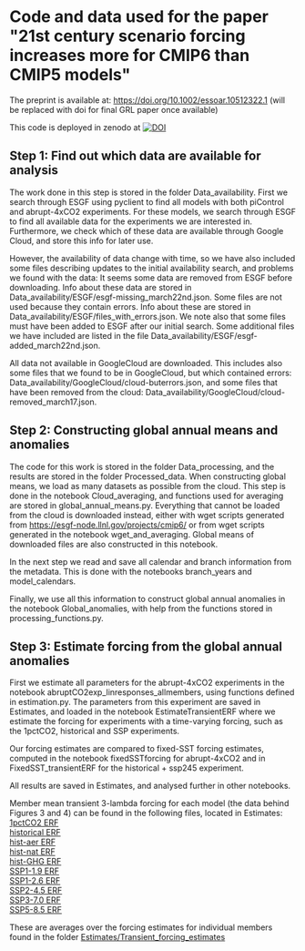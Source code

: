 # Code and data used for the paper "21st century scenario forcing increases more for CMIP6 than CMIP5 models"

The preprint is available at: https://doi.org/10.1002/essoar.10512322.1 (will be replaced with doi for final GRL paper once available)

This code is deployed in zenodo at <a href="https://zenodo.org/badge/latestdoi/271763447"><img src="https://zenodo.org/badge/271763447.svg" alt="DOI"></a>

## Step 1: Find out which data are available for analysis
The work done in this step is stored in the folder Data_availability.
First we search through ESGF using pyclient to find all models with both piControl and abrupt-4xCO2 experiments.
For these models, we search through ESGF to find all available data for the experiments we are interested in.
Furthermore, we check which of these data are available through Google Cloud, and store this info for later use.

However, the availability of data change with time, so we have also included some files describing updates to the initial availability search, and problems we found with the data:
It seems some data are removed from ESGF before downloading. Info about these data are stored in Data_availability/ESGF/esgf-missing_march22nd.json. Some files are not used because they contain errors. Info about these are stored in Data_availability/ESGF/files_with_errors.json.
We note also that some files must have been added to ESGF after our initial search. Some additional files we have included are listed in the file Data_availability/ESGF/esgf-added_march22nd.json. 

All data not available in GoogleCloud are downloaded. This includes also some files that we found to be in GoogleCloud, but which contained errors: Data_availability/GoogleCloud/cloud-buterrors.json, and some files that have been removed from the cloud: Data_availability/GoogleCloud/cloud-removed_march17.json.

## Step 2: Constructing global annual means and anomalies
The code for this work is stored in the folder Data_processing, and the results are stored in the folder Processed_data.
When constructing global means, we load as many datasets as possible from the cloud. This step is done in the notebook Cloud_averaging, and functions used for averaging are stored in global_annual_means.py. Everything that cannot be loaded from the cloud is downloaded instead, either with wget scripts generated from https://esgf-node.llnl.gov/projects/cmip6/ or from wget scripts generated in the notebook wget_and_averaging. Global means of downloaded files are also constructed in this notebook.

In the next step we read and save all calendar and branch information from the metadata. This is done with the notebooks branch_years and model_calendars.

Finally, we use all this information to construct global annual anomalies in the notebook Global_anomalies, with help from the functions stored in processing_functions.py.

## Step 3: Estimate forcing from the global annual anomalies
First we estimate all parameters for the abrupt-4xCO2 experiments in the notebook abruptCO2exp_linresponses_allmembers, using functions defined in estimation.py. The parameters from this experiment are saved in Estimates, and loaded in the notebook EstimateTransientERF where we estimate the forcing for experiments with a time-varying forcing, such as the 1pctCO2, historical and SSP experiments.

Our forcing estimates are compared to fixed-SST forcing estimates, computed in the notebook fixedSSTforcing for abrupt-4xCO2 and in FixedSST_transientERF for the historical + ssp245 experiment. 

All results are saved in Estimates, and analysed further in other notebooks.  

Member mean transient 3-lambda forcing for each model (the data behind Figures 3 and 4) can be found in the following files, located in Estimates:  
[1pctCO2 ERF](Estimates/member_mean_ERF_1pctCO2.csv)  
[historical ERF](Estimates/member_mean_ERF_historical.csv)  
[hist-aer ERF](Estimates/member_mean_ERF_hist-aer.csv)  
[hist-nat ERF](Estimates/member_mean_ERF_hist-nat.csv)  
[hist-GHG ERF](Estimates/member_mean_ERF_hist-GHG.csv)  
[SSP1-1.9 ERF](Estimates/member_mean_ERF_ssp119.csv)  
[SSP1-2.6 ERF](Estimates/member_mean_ERF_ssp126.csv)  
[SSP2-4.5 ERF](Estimates/member_mean_ERF_ssp245.csv)  
[SSP3-7.0 ERF](Estimates/member_mean_ERF_ssp370.csv)  
[SSP5-8.5 ERF](Estimates/member_mean_ERF_ssp585.csv)  

These are averages over the forcing estimates for individual members found in the folder [Estimates/Transient_forcing_estimates](Estimates/Transient_forcing_estimates)